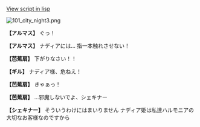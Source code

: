 [View script in lisp](../scripts/100102053.txt)

![101_city_night3.png](../images/backgrounds/101_city_night3.png)

**【アルマス】**
ぐっ！

**【アルマス】**
ナディアには…
指一本触れさせない！

**【芭蕉扇】**
下がりなさい！！

**【ギル】**
ナディア様、危ねえ！

**【芭蕉扇】**
きゃぁっ！

**【芭蕉扇】**
…邪魔しないでよ、シェキナー

**【シェキナー】**
そういうわけにはまいりません
ナディア姫は私達ハルモニアの
大切なお客様なのですから
